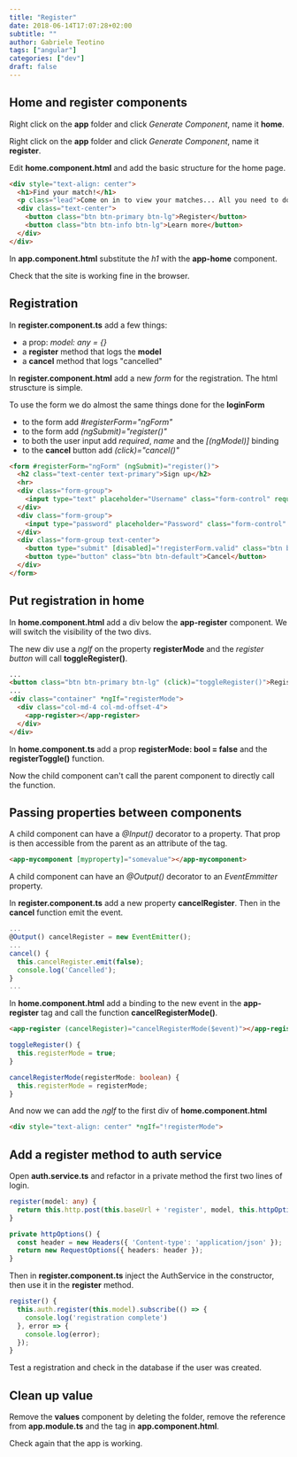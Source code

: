 ```yaml
---
title: "Register"
date: 2018-06-14T17:07:28+02:00
subtitle: ""
author: Gabriele Teotino
tags: ["angular"]
categories: ["dev"]
draft: false
---
```


<!--more-->

## Home and register components

Right click on the **app** folder and click *Generate Component*, name it **home**.

Right click on the **app** folder and click *Generate Component*, name it **register**.

Edit **home.component.html** and add the basic structure for the home page.

```html
<div style="text-align: center">
  <h1>Find your match!</h1>
  <p class="lead">Come on in to view your matches... All you need to do is sign up!</p>
  <div class="text-center">
    <button class="btn btn-primary btn-lg">Register</button>
    <button class="btn btn-info btn-lg">Learn more</button>
  </div>
</div>
```

In **app.component.html** substitute the *h1* with the **app-home** component.

Check that the site is working fine in the browser.

## Registration

In **register.component.ts** add a few things:

- a prop: *model: any = {}*
- a **register** method that logs the **model**
- a **cancel** method that logs "cancelled"

In **register.component.html** add a new *form* for the registration. The html struscture is simple.

To use the form we do almost the same things done for the **loginForm**

- to the form add *#registerForm="ngForm"*
- to the form add *(ngSubmit)="register()"*
- to both the user input add *required*, *name* and the *[(ngModel)]* binding
- to the **cancel** button add *(click)="cancel()"*

```html
<form #registerForm="ngForm" (ngSubmit)="register()">
  <h2 class="text-center text-primary">Sign up</h2>
  <hr>
  <div class="form-group">
    <input type="text" placeholder="Username" class="form-control" required name="username" [(ngModel)]="model.username">
  </div>
  <div class="form-group">
    <input type="password" placeholder="Password" class="form-control" required name="password" [(ngModel)]="model.password">
  </div>
  <div class="form-group text-center">
    <button type="submit" [disabled]="!registerForm.valid" class="btn btn-success">Register</button>
    <button type="button" class="btn btn-default">Cancel</button>
  </div>
</form>
```

## Put registration in home

In **home.component.html** add a div below the **app-register** component. We will switch the visibility of the two divs.

The new div use a *ngIf* on the property **registerMode** and the *register button* will call **toggleRegister()**.

```html
...
<button class="btn btn-primary btn-lg" (click)="toggleRegister()">Register</button>
...
<div class="container" *ngIf="registerMode">
  <div class="col-md-4 col-md-offset-4">
    <app-register></app-register>
  </div>
</div>
```

In **home.component.ts** add a prop **registerMode: bool = false** and the **registerToggle()** function.

Now the child component can't call the parent component to directly call the function.

## Passing properties between components

A child component can have a *@Input()* decorator to a property. That prop is then accessible from the parent as an attribute of the tag.

```html
<app-mycomponent [myproperty]="somevalue"></app-mycomponent>
```

A child component can have an *@Output()* decorator to an *EventEmmitter* property.

In **register.component.ts** add a new property **cancelRegister**. Then in the **cancel** function emit the event.

```typescript
...
@Output() cancelRegister = new EventEmitter();
...
cancel() {
  this.cancelRegister.emit(false);
  console.log('Cancelled');
}
...
```

In **home.component.html** add a binding to the new event in the **app-register** tag and call the function **cancelRegisterMode()**.

```html
<app-register (cancelRegister)="cancelRegisterMode($event)"></app-register>
```

```typescript
toggleRegister() {
  this.registerMode = true;
}

cancelRegisterMode(registerMode: boolean) {
  this.registerMode = registerMode;
}
```

And now we can add the *ngIf* to the first div of **home.component.html**

```html
<div style="text-align: center" *ngIf="!registerMode">
```

## Add a register method to auth service

Open **auth.service.ts** and refactor in a private method the first two lines of login.

```typescript
register(model: any) {
  return this.http.post(this.baseUrl + 'register', model, this.httpOptions());
}

private httpOptions() {
  const header = new Headers({ 'Content-type': 'application/json' });
  return new RequestOptions({ headers: header });
}
```

Then in **register.component.ts** inject the AuthService in the constructor, then use it in the **register** method.

```typescript
register() {
  this.auth.register(this.model).subscribe(() => {
    console.log('registration complete')
  }, error => {
    console.log(error);
  });
}
```

Test a registration and check in the database if the user was created.

## Clean up value

Remove the **values** component by deleting the folder, remove the reference from **app.module.ts** and the tag in **app.component.html**.

Check again that the app is working.
